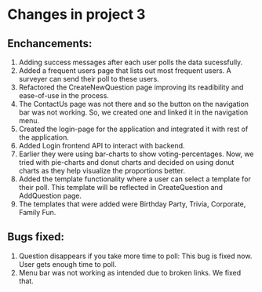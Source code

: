 # Changes in project 3
## Enchancements:
 1) Adding success messages after each user polls the data sucessfully.
 2) Added a frequent users page that lists out most frequent users. A surveyer can send their poll to these users.
 3) Refactored the CreateNewQuestion page improving its readibility and ease-of-use in the process.
 4) The ContactUs page was not there and so the button on the navigation bar was not working. So, we created one and linked it in the navigation menu.
 5) Created the login-page for the application and integrated it with rest of the application.
 6) Added Login frontend API to interact with backend. 
 7) Earlier they were using bar-charts to show voting-percentages. Now, we tried with pie-charts and donut charts and decided on using donut charts as they help visualize the proportions better.
 8) Added the template functionality where a user can select a template for their poll. This template will be reflected in CreateQuestion and AddQuestion page.
 9) The templates that were added were Birthday Party, Trivia, Corporate, Family Fun.
## Bugs fixed:
 1) Question disappears if you take more time to poll: This bug is fixed now. User gets enough time to poll.
 2) Menu bar was not working as intended due to broken links. We fixed that.
